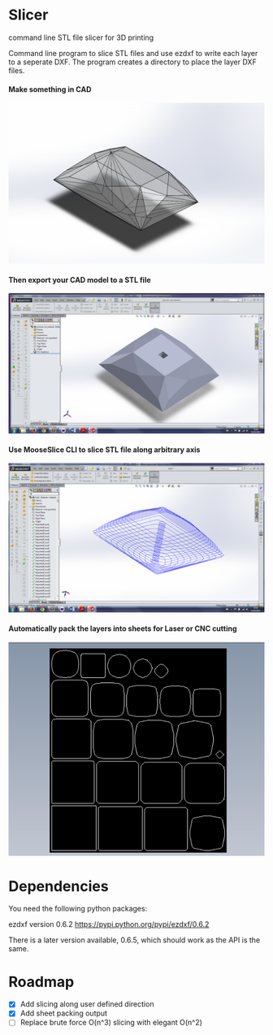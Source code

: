 # Slicer
command line STL file slicer for 3D printing

Command line program to slice STL files and use ezdxf to write each layer to a seperate DXF. The program creates a directory to place the layer DXF files.

#### Make something in CAD
![example_project](doc/img/diamond.png)

#### Then export your CAD model to a STL file
![exporting with CAD](doc/img/cad_model.png)

#### Use MooseSlice CLI to slice STL file along arbitrary axis
![slicing_output](doc/img/dxf_output_cad_view.png)

#### Automatically pack the layers into sheets for Laser or CNC cutting
![dxf_sheet_output](doc/img/dxf_sheet_packing.png)

Dependencies
================
You need the following python packages:

ezdxf version 0.6.2   <https://pypi.python.org/pypi/ezdxf/0.6.2>

There is a later version available, 0.6.5, which should work as the API is the same.

Roadmap
===========
- [x] Add slicing along user defined direction
- [x] Add sheet packing output
- [ ] Replace brute force O(n^3) slicing with elegant O(n^2)
